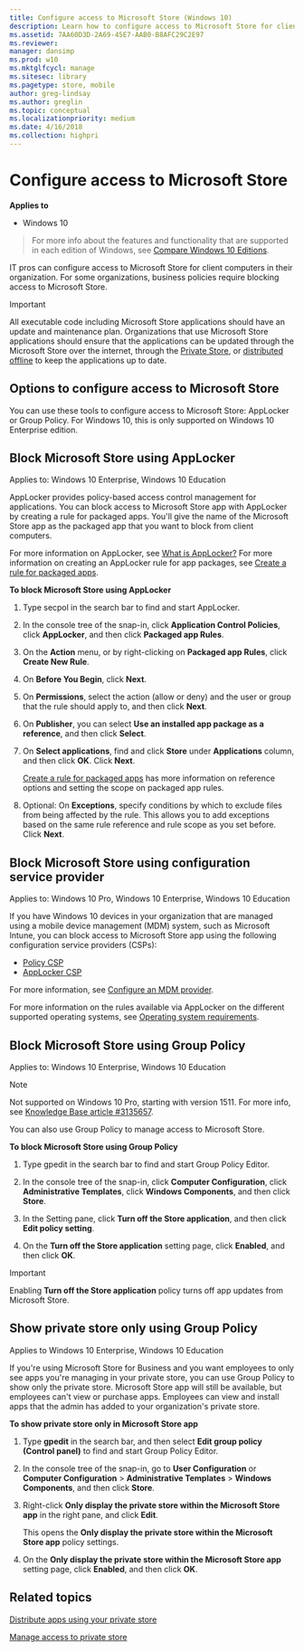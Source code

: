 ```yaml
---
title: Configure access to Microsoft Store (Windows 10)
description: Learn how to configure access to Microsoft Store for client computers and mobile devices in your organization.
ms.assetid: 7AA60D3D-2A69-45E7-AAB0-B8AFC29C2E97
ms.reviewer: 
manager: dansimp
ms.prod: w10
ms.mktglfcycl: manage
ms.sitesec: library
ms.pagetype: store, mobile
author: greg-lindsay
ms.author: greglin
ms.topic: conceptual
ms.localizationpriority: medium
ms.date: 4/16/2018
ms.collection: highpri
---
```


# Configure access to Microsoft Store


**Applies to**

-   Windows 10

>For more info about the features and functionality that are supported in each edition of Windows, see [Compare Windows 10 Editions](https://www.microsoft.com/WindowsForBusiness/Compare).

IT pros can configure access to Microsoft Store for client computers in their organization. For some organizations, business policies require blocking access to Microsoft Store.

> [!Important]
> All executable code including Microsoft Store applications should have an update and maintenance plan.  Organizations that use Microsoft Store applications should ensure that the applications can be updated through the Microsoft Store over the internet, through the [Private Store](/microsoft-store/distribute-apps-from-your-private-store), or [distributed offline](/microsoft-store/distribute-offline-apps) to keep the applications up to date.

## Options to configure access to Microsoft Store

You can use these tools to configure access to Microsoft Store: AppLocker or Group Policy. For Windows 10, this is only supported on Windows 10 Enterprise edition.

## <a href="" id="block-store-applocker"></a>Block Microsoft Store using AppLocker

Applies to: Windows 10 Enterprise, Windows 10 Education


AppLocker provides policy-based access control management for applications. You can block access to Microsoft Store app with AppLocker by creating a rule for packaged apps. You'll give the name of the Microsoft Store app as the packaged app that you want to block from client computers.

For more information on AppLocker, see [What is AppLocker?](/windows/device-security/applocker/what-is-applocker) For more information on creating an AppLocker rule for app packages, see [Create a rule for packaged apps](/windows/device-security/applocker/create-a-rule-for-packaged-apps).

**To block Microsoft Store using AppLocker**

1.  Type secpol in the search bar to find and start AppLocker.

2.  In the console tree of the snap-in, click **Application Control Policies**, click **AppLocker**, and then click **Packaged app Rules**.

3.  On the **Action** menu, or by right-clicking on **Packaged app Rules**, click **Create New Rule**.

4.  On **Before You Begin**, click **Next**.

5.  On **Permissions**, select the action (allow or deny) and the user or group that the rule should apply to, and then click **Next**.

6.  On **Publisher**, you can select **Use an installed app package as a reference**, and then click **Select**.

7.  On **Select applications**, find and click **Store** under **Applications** column, and then click **OK**. Click **Next**.

    [Create a rule for packaged apps](/windows/device-security/applocker/create-a-rule-for-packaged-apps) has more information on reference options and setting the scope on packaged app rules.

8.  Optional: On **Exceptions**, specify conditions by which to exclude files from being affected by the rule. This allows you to add exceptions based on the same rule reference and rule scope as you set before. Click **Next**.

## <a href="" id="block-store-csp"></a>Block Microsoft Store using configuration service provider

Applies to: Windows 10 Pro, Windows 10 Enterprise, Windows 10 Education

If you have Windows 10 devices in your organization that are managed using a mobile device management (MDM) system, such as Microsoft Intune, you can block access to Microsoft Store app using the following configuration service providers (CSPs):

- [Policy CSP](/windows/client-management/mdm/policy-configuration-service-provider)
- [AppLocker CSP](/windows/client-management/mdm/applocker-csp)

For more information, see [Configure an MDM provider](/microsoft-store/configure-mdm-provider-microsoft-store-for-business).

For more information on the rules available via AppLocker on the different supported operating systems, see [Operating system requirements](/windows/security/threat-protection/windows-defender-application-control/applocker/requirements-to-use-applocker#operating-system-requirements).


## <a href="" id="block-store-group-policy"></a>Block Microsoft Store using Group Policy


Applies to: Windows 10 Enterprise, Windows 10 Education 

> [!Note]
> Not supported on Windows 10 Pro, starting with version 1511. For more info, see [Knowledge Base article #3135657](/troubleshoot/windows-client/group-policy/cannot-disable-microsoft-store).

You can also use Group Policy to manage access to Microsoft Store.

**To block Microsoft Store using Group Policy**

1.  Type gpedit in the search bar to find and start Group Policy Editor.

2.  In the console tree of the snap-in, click **Computer Configuration**, click **Administrative Templates**, click **Windows Components**, and then click **Store**.

3.  In the Setting pane, click **Turn off the Store application**, and then click **Edit policy setting**.

4.  On the **Turn off the Store application** setting page, click **Enabled**, and then click **OK**.

> [!Important]
> Enabling **Turn off the Store application** policy turns off app updates from Microsoft Store.  

## Show private store only using Group Policy 

Applies to Windows 10 Enterprise, Windows 10 Education

If you're using Microsoft Store for Business and you want employees to only see apps you're managing in your private store, you can use Group Policy to show only the private store. Microsoft Store app will still be available, but employees can't view or purchase apps. Employees can view and install apps that the admin has added to your organization's private store. 

**To show private store only in Microsoft Store app**

1. Type **gpedit** in the search bar, and then select **Edit group policy (Control panel)** to find and start Group Policy Editor.

2. In the console tree of the snap-in, go to **User Configuration** or **Computer Configuration** > **Administrative Templates** > **Windows Components**, and then click **Store**.

3. Right-click **Only display the private store within the Microsoft Store app** in the right pane, and click **Edit**.

    This opens the **Only display the private store within the Microsoft Store app** policy settings.

4. On the **Only display the private store within the Microsoft Store app** setting page, click **Enabled**, and then click **OK**.

## Related topics

[Distribute apps using your private store](/microsoft-store/distribute-apps-from-your-private-store)

[Manage access to private store](/microsoft-store/manage-access-to-private-store)


 